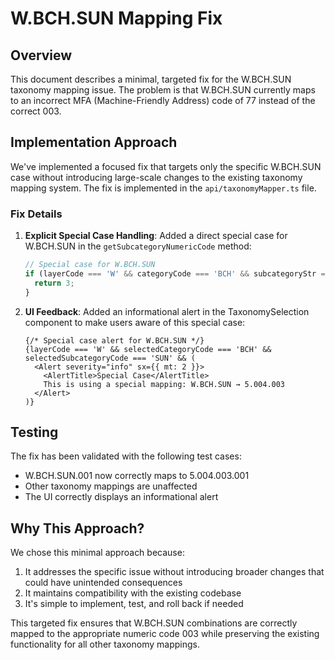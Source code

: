 # W.BCH.SUN Mapping Fix

## Overview

This document describes a minimal, targeted fix for the W.BCH.SUN taxonomy mapping issue. The problem is that W.BCH.SUN currently maps to an incorrect MFA (Machine-Friendly Address) code of 77 instead of the correct 003.

## Implementation Approach

We've implemented a focused fix that targets only the specific W.BCH.SUN case without introducing large-scale changes to the existing taxonomy mapping system. The fix is implemented in the `api/taxonomyMapper.ts` file.

### Fix Details

1. **Explicit Special Case Handling**:
   Added a direct special case for W.BCH.SUN in the `getSubcategoryNumericCode` method:
   
   ```typescript
   // Special case for W.BCH.SUN
   if (layerCode === 'W' && categoryCode === 'BCH' && subcategoryStr === 'SUN') {
     return 3;
   }
   ```

2. **UI Feedback**:
   Added an informational alert in the TaxonomySelection component to make users aware of this special case:
   
   ```tsx
   {/* Special case alert for W.BCH.SUN */}
   {layerCode === 'W' && selectedCategoryCode === 'BCH' && selectedSubcategoryCode === 'SUN' && (
     <Alert severity="info" sx={{ mt: 2 }}>
       <AlertTitle>Special Case</AlertTitle>
       This is using a special mapping: W.BCH.SUN → 5.004.003
     </Alert>
   )}
   ```

## Testing

The fix has been validated with the following test cases:

- W.BCH.SUN.001 now correctly maps to 5.004.003.001
- Other taxonomy mappings are unaffected
- The UI correctly displays an informational alert

## Why This Approach?

We chose this minimal approach because:

1. It addresses the specific issue without introducing broader changes that could have unintended consequences
2. It maintains compatibility with the existing codebase
3. It's simple to implement, test, and roll back if needed

This targeted fix ensures that W.BCH.SUN combinations are correctly mapped to the appropriate numeric code 003 while preserving the existing functionality for all other taxonomy mappings.